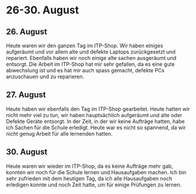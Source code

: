 # 26-30. August
## 26. August
Heute waren wir den ganzen Tag im ITP-Shop. Wir haben einiges aufgeräumt und vor allem alte und defekte
Laptops zurückgesetzt und repariert. Ebenfalls haben wir noch einige alte sachen ausgeräumt und entsorgt.
Die Arbeit im ITP-Shop hat mir sehr gefallen, da es eine gute abwechslung ist und es hat mir auch spass gemacht,
defekte PCs anzuschauen und zu reparieren.

## 27. August
Heute haben wir ebenfalls den Tag im ITP-Shop gearbeitet. Heute hatten wir nicht mehr viel zu tun, wir haben hauptsächlich
aufgeräumt und alte oder Defekte Geräte entsorgt. In der Zeit, in der wir keine Aufträge hatten, habe ich Sachen für die
Schule erledigt. Heute war es nicht so spannend, da wir nicht genug Arbeit für alle lernenden hatten. 

## 30. August
Heute waren wir wieder im ITP-Shop, da es keine Aufträge mehr gab, konnten wir noch für die Schule lernen und Hausaufgaben machen.
Ich bin sehr zufrieden mit dem heutigen Tag, da ich alle Hausaufgaben noch erledigen konnte und noch Zeit hatte, um für einige Prüfungen
zu lernen.